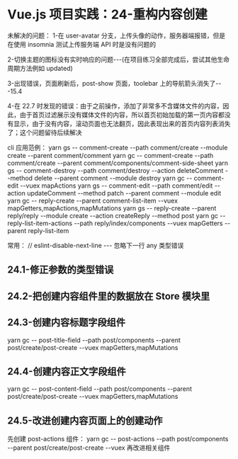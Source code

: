 # Vue.js 项目实践：24-重构内容创建

未解决的问题：
1-在 user-avatar 分支，上传头像的动作，服务器端报错，但是在使用 insomnia 测试上传服务端 API 时是没有问题的

2-切换主题的图标没有实时响应的问题---(在项目练习全部完成后，尝试其他生命周期方法例如 updated)

3-出现错误，页面刷新后，post-show 页面，toolebar 上的导航箭头消失了---15.4

4-在 22.7 时发现的错误：由于之前操作，添加了非常多不含媒体文件的内容，因此，由于首页过滤展示没有媒体文件的内容，所以首页初始加载的第一页内容都没有显示，由于没有内容，滚动页面也无法翻页，因此表现出来的首页内容列表消失了；这个问题留待后续解决

cli 应用范例：
yarn gs -- comment-create --path comment/create --module create --parent comment/comment
yarn gc -- comment-create --path comment/create --parent comment/components/comment-side-sheet
yarn gs -- comment-destroy --path comment/destroy --action deleteComment --method delete --parent comment --module destroy
yarn gc -- comment-edit --vuex mapActions
yarn gs -- comment-edit --path comment/edit --action updateComment --method patch --parent comment --module edit
yarn gc -- reply-create --parent comment-list-item --vuex mapGetters,mapActions,mapMutations
yarn gs -- reply-create --parent reply/reply --module create --action createReply --method post
yarn gc -- reply-list-item-actions --path reply/index/components --vuex mapGetters --parent reply-list-item

常用：
// eslint-disable-next-line --- 忽略下一行 any 类型错误

## 24.1-修正参数的类型错误

## 24.2-把创建内容组件里的数据放在 Store 模块里

## 24.3-创建内容标题字段组件

yarn gc -- post-title-field --path post/components --parent post/create/post-create --vuex mapGetters,mapMutations

## 24.4-创建内容正文字段组件

yarn gc -- post-content-field --path post/components --parent post/create/post-create --vuex mapGetters,mapMutations

## 24.5-改进创建内容页面上的创建动作

先创建 post-actions 组件：
yarn gc -- post-actions --path post/components --parent post/create/post-create --vuex
再改进相关组件
